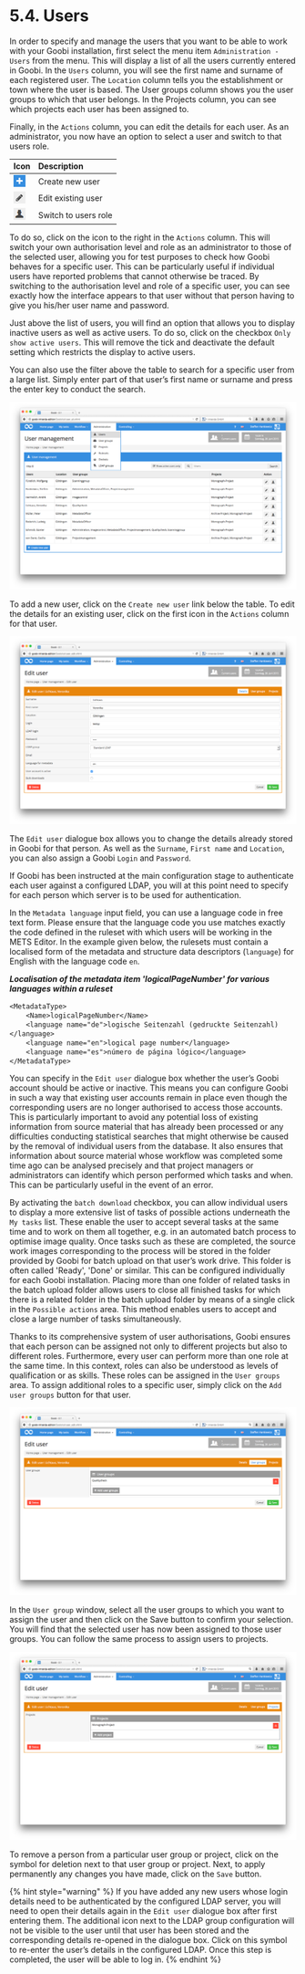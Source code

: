 # 5.4. Users

In order to specify and manage the users that you want to be able to work with your Goobi installation, first select the menu item `Administration - Users` from the menu. This will display a list of all the users currently entered in Goobi. In the `Users` column, you will see the first name and surname of each registered user. The `Location` column tells you the establishment or town where the user is based. The User groups column shows you the user groups to which that user belongs. In the Projects column, you can see which projects each user has been assigned to.

Finally, in the `Actions` column, you can edit the details for each user. As an administrator, you now have an option to select a user and switch to that users role.

| Icon | Description |
| :--- | :--- |
| ![ruleset\_02.png](../.gitbook/assets/ruleset_02.png) | Create new user |
| ![ruleset\_01.png](../.gitbook/assets/ruleset_01.png) | Edit existing user |
| ![ruleset\_03.png](../.gitbook/assets/ruleset_03.png) | Switch to users role |

To do so, click on the icon to the right in the `Actions` column. This will switch your own authorisation level and role as an administrator to those of the selected user, allowing you for test purposes to check how Goobi behaves for a specific user. This can be particularly useful if individual users have reported problems that cannot otherwise be traced. By switching to the authorisation level and role of a specific user, you can see exactly how the interface appears to that user without that person having to give you his/her user name and password.

Just above the list of users, you will find an option that allows you to display inactive users as well as active users. To do so, click on the checkbox `Only show active users`. This will remove the tick and deactivate the default setting which restricts the display to active users.

You can also use the filter above the table to search for a specific user from a large list. Simply enter part of that user’s first name or surname and press the enter key to conduct the search.

![List of registered Goobi users](../.gitbook/assets/62e.png)

To add a new user, click on the `Create new user` link below the table. To edit the details for an existing user, click on the first icon in the `Actions` column for that user.

![Editing user details](../.gitbook/assets/63e.png)

The `Edit user` dialogue box allows you to change the details already stored in Goobi for that person. As well as the `Surname`, `First name` and `Location`, you can also assign a Goobi `Login` and `Password`.

If Goobi has been instructed at the main configuration stage to authenticate each user against a configured LDAP, you will at this point need to specify for each person which server is to be used for authentication.

In the `Metadata language` input field, you can use a language code in free text form. Please ensure that the language code you use matches exactly the code defined in the ruleset with which users will be working in the METS Editor. In the example given below, the rulesets must contain a localised form of the metadata and structure data descriptors \(`language`\) for English with the language code `en`.

_**Localisation of the metadata item 'logicalPageNumber' for various languages within a ruleset**_

```markup
<MetadataType>
    <Name>logicalPageNumber</Name>
    <language name="de">logische Seitenzahl (gedruckte Seitenzahl)</language>
    <language name="en">logical page number</language>
    <language name="es">número de página lógico</language>
</MetadataType>
```

You can specify in the `Edit user` dialogue box whether the user’s Goobi account should be active or inactive. This means you can configure Goobi in such a way that existing user accounts remain in place even though the corresponding users are no longer authorised to access those accounts. This is particularly important to avoid any potential loss of existing information from source material that has already been processed or any difficulties conducting statistical searches that might otherwise be caused by the removal of individual users from the database. It also ensures that information about source material whose workflow was completed some time ago can be analysed precisely and that project managers or administrators can identify which person performed which tasks and when. This can be particularly useful in the event of an error.

By activating the `batch download` checkbox, you can allow individual users to display a more extensive list of tasks of possible actions underneath the `My tasks` list. These enable the user to accept several tasks at the same time and to work on them all together, e.g. in an automated batch process to optimise image quality. Once tasks such as these are completed, the source work images corresponding to the process will be stored in the folder provided by Goobi for batch upload on that user’s work drive. This folder is often called 'Ready', 'Done' or similar. This can be configured individually for each Goobi installation. Placing more than one folder of related tasks in the batch upload folder allows users to close all finished tasks for which there is a related folder in the batch upload folder by means of a single click in the `Possible actions` area. This method enables users to accept and close a large number of tasks simultaneously.

Thanks to its comprehensive system of user authorisations, Goobi ensures that each person can be assigned not only to different projects but also to different roles. Furthermore, every user can perform more than one role at the same time. In this context, roles can also be understood as levels of qualification or as skills. These roles can be assigned in the `User groups` area. To assign additional roles to a specific user, simply click on the `Add user groups` button for that user.

![Adding user groups for a specific user](../.gitbook/assets/64e.png)

In the `User group` window, select all the user groups to which you want to assign the user and then click on the Save button to confirm your selection. You will find that the selected user has now been assigned to those user groups. You can follow the same process to assign users to projects.

![Adding projects to a specific user](../.gitbook/assets/65e.png)

To remove a person from a particular user group or project, click on the symbol for deletion next to that user group or project. Next, to apply permanently any changes you have made, click on the `Save` button. 

{% hint style="warning" %}
If you have added any new users whose login details need to be authenticated by the configured LDAP server, you will need to open their details again in the `Edit user` dialogue box after first entering them. The additional icon next to the LDAP group configuration will not be visible to the user until that user has been stored and the corresponding details re-opened in the dialogue box. Click on this symbol to re-enter the user’s details in the configured LDAP. Once this step is completed, the user will be able to log in.
{% endhint %}

